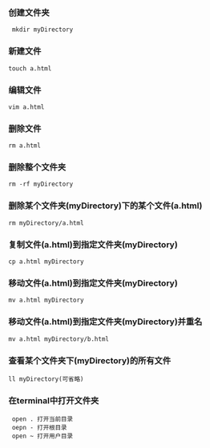 ### 创建文件夹

     mkdir myDirectory

### 新建文件

    touch a.html

### 编辑文件

    vim a.html

### 删除文件

    rm a.html

### 删除整个文件夹

    rm -rf myDirectory

### 删除某个文件夹(myDirectory)下的某个文件(a.html)

    rm myDirectory/a.html

### 复制文件(a.html)到指定文件夹(myDirectory)

    cp a.html myDirectory

### 移动文件(a.html)到指定文件夹(myDirectory)

    mv a.html myDirectory

### 移动文件(a.html)到指定文件夹(myDirectory)并重名

    mv a.html myDirectory/b.html

### 查看某个文件夹下(myDirectory)的所有文件

    ll myDirectory(可省略)

### 在terminal中打开文件夹

     open . 打开当前目录
     oepn - 打开根目录
     open ~ 打开用户目录
